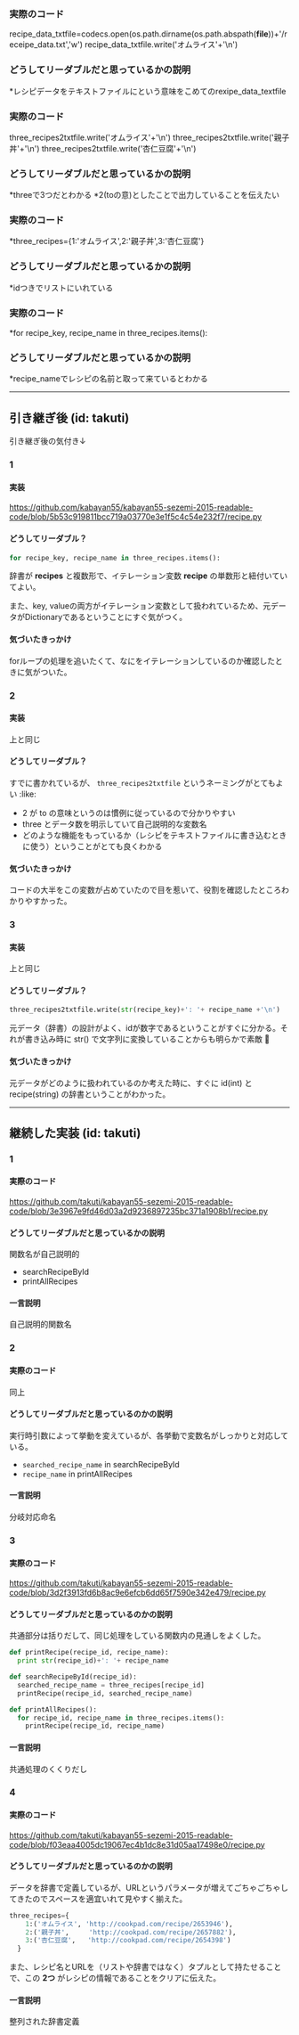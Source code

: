 ### 実際のコード

recipe_data_txtfile=codecs.open(os.path.dirname(os.path.abspath(__file__))+'/receipe_data.txt','w')
recipe_data_txtfile.write('オムライス'+'\n')


### どうしてリーダブルだと思っているかの説明
*レシピデータをテキストファイルにという意味をこめてのrexipe_data_textfile

### 実際のコード
three_recipes2txtfile.write('オムライス'+'\n')
three_recipes2txtfile.write('親子丼'+'\n')
three_recipes2txtfile.write('杏仁豆腐'+'\n')


### どうしてリーダブルだと思っているかの説明
*threeで3つだとわかる
*2(toの意)としたことで出力していることを伝えたい

### 実際のコード
*three_recipes={1:'オムライス',2:'親子丼',3:'杏仁豆腐'}

### どうしてリーダブルだと思っているかの説明
*idつきでリストにいれている

### 実際のコード
*for recipe_key, recipe_name in three_recipes.items():

### どうしてリーダブルだと思っているかの説明
*recipe_nameでレシピの名前と取って来ているとわかる

---

## 引き継ぎ後 (id: takuti)

引き継ぎ後の気付き↓

### 1

#### 実装

https://github.com/kabayan55/kabayan55-sezemi-2015-readable-code/blob/5b53c919811bcc719a03770e3e1f5c4c54e232f7/recipe.py

#### どうしてリーダブル？

```python
for recipe_key, recipe_name in three_recipes.items():
```

辞書が **recipes** と複数形で、イテレーション変数 **recipe** の単数形と紐付いていてよい。

また、key, valueの両方がイテレーション変数として扱われているため、元データがDictionaryであるということにすぐ気がつく。

#### 気づいたきっかけ

forループの処理を追いたくて、なにをイテレーションしているのか確認したときに気がついた。

### 2

#### 実装

上と同じ

#### どうしてリーダブル？

すでに書かれているが、 `three_recipes2txtfile` というネーミングがとてもよい :like:

- 2 が to の意味というのは慣例に従っているので分かりやすい
- three とデータ数を明示していて自己説明的な変数名
- どのような機能をもっているか（レシピをテキストファイルに書き込むときに使う）ということがとても良くわかる

#### 気づいたきっかけ

コードの大半をこの変数が占めていたので目を惹いて、役割を確認したところわかりやすかった。

### 3

#### 実装

上と同じ

#### どうしてリーダブル？

```python
three_recipes2txtfile.write(str(recipe_key)+': '+ recipe_name +'\n')
```

元データ（辞書）の設計がよく、idが数字であるということがすぐに分かる。それが書き込み時に str() で文字列に変換していることからも明らかで素敵 :sushi:

#### 気づいたきっかけ

元データがどのように扱われているのか考えた時に、すぐに id(int) と recipe(string) の辞書ということがわかった。

---

## 継続した実装 (id: takuti)

### 1

#### 実際のコード

https://github.com/takuti/kabayan55-sezemi-2015-readable-code/blob/3e3967e9fd46d03a2d9236897235bc371a1908b1/recipe.py

#### どうしてリーダブルだと思っているかの説明

関数名が自己説明的

- searchRecipeById
- printAllRecipes

#### 一言説明

自己説明的関数名

### 2

#### 実際のコード

同上

#### どうしてリーダブルだと思っているのかの説明

実行時引数によって挙動を変えているが、各挙動で変数名がしっかりと対応している。

- `searched_recipe_name` in searchRecipeById
- `recipe_name` in printAllRecipes

#### 一言説明

分岐対応命名

### 3

#### 実際のコード

https://github.com/takuti/kabayan55-sezemi-2015-readable-code/blob/3d2f3913fd6b8ac9e6efcb6dd65f7590e342e479/recipe.py

#### どうしてリーダブルだと思っているのかの説明

共通部分は括りだして、同じ処理をしている関数内の見通しをよくした。

```python
def printRecipe(recipe_id, recipe_name):
  print str(recipe_id)+': '+ recipe_name

def searchRecipeById(recipe_id):
  searched_recipe_name = three_recipes[recipe_id]
  printRecipe(recipe_id, searched_recipe_name)

def printAllRecipes():
  for recipe_id, recipe_name in three_recipes.items():
    printRecipe(recipe_id, recipe_name)
```

#### 一言説明

共通処理のくくりだし

### 4

#### 実際のコード

https://github.com/takuti/kabayan55-sezemi-2015-readable-code/blob/f03eaa4005dc19067ec4b1dc8e31d05aa17498e0/recipe.py

#### どうしてリーダブルだと思っているのかの説明

データを辞書で定義しているが、URLというパラメータが増えてごちゃごちゃしてきたのでスペースを適宜いれて見やすく揃えた。

```python
three_recipes={
    1:('オムライス', 'http://cookpad.com/recipe/2653946'),
    2:('親子丼',     'http://cookpad.com/recipe/2657882'),
    3:('杏仁豆腐',   'http://cookpad.com/recipe/2654398')
  }
```

また、レシピ名とURLを（リストや辞書ではなく）タプルとして持たせることで、この **2つ** がレシピの情報であることをクリアに伝えた。

#### 一言説明

整列された辞書定義